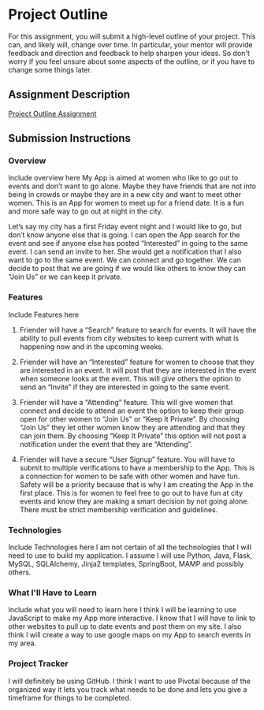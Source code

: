 # Project Outline
For this assignment, you will submit a high-level outline of your project. This can, and likely will, change over time. In particular, your mentor will provide feedback and direction and feedback to help sharpen your ideas. So don't worry if you feel unsure about some aspects of the outline, or if you have to change some things later.

## Assignment Description
[Project Outline Assignment](https://education.launchcode.org/liftoff/assignments/project-outline/)

## Submission Instructions

### Overview
Include overview here
My App is aimed at women who like to go out to events and don’t want to go alone. Maybe they have friends that are not into being in crowds or maybe they are in a new city and want to meet other women. This is an App for women to meet up for a friend date. It is a fun and more safe way to go out at night in the city. 

Let’s say my city has a first Friday event night and I would like to go, but don’t know anyone else that is going. I can open the App search for the event and see if anyone else has posted “Interested” in going to the same event. I can send an invite to her. She would get a notification that I also want to go to the same event. We can connect and go together. We can decide to post that we are going if we would like others to know they can “Join Us” or we can keep it private.

### Features
Include Features here

1. Friender will have a “Search” feature to search for events. It will have the ability to pull events from city websites to keep current with what is happening now and in the upcoming weeks. 

2. Friender will have an “Interested” feature for women to choose that they are 	interested in an event. It will post that they are interested in the event when 	someone looks at the event. This will give others the option to send an “Invite” if they 	are interested in going to the same event. 

3. Friender will have a “Attending” feature. This will give women that connect and decide to attend an event the option to keep their group open for other women to “Join Us” or “Keep It Private”. By choosing “Join Us” they let other women know they are attending and that they can join them. By choosing “Keep It Private” this option will not post a notification under the event that they are “Attending”.

4. Friender will have a secure “User Signup” feature. You will have to submit to multiple verifications to have a membership to the App. This is a connection for women to be safe with other women and have fun. Safety will be a priority because that is why I am creating the App in the first place. This is for women to feel free to go out to have fun at city events and know they are making a smart decision by not going alone. There must be strict membership verification and guidelines. 


### Technologies
Include Technologies here
I am not certain of all the technologies that I will need to use to build my application. 
I assume I will use Python, Java, Flask, MySQL, SQLAlchemy, Jinja2 templates, SpringBoot, MAMP and possibly others.


### What I'll Have to Learn
Include what you will need to learn here
I think I will be learning to use JavaScript to make my App more interactive. I know that I will have to link to other websites to pull up to date events and post them on my site. I also think I will create a way to use google maps on my App to search events in my area. 

### Project Tracker
I will definitely be using GitHub. I think I want to use Pivotal because of the organized way it lets you track what needs to be done and lets you give a timeframe for things to be completed. 
